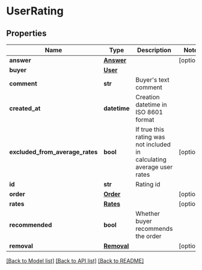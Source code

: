 # UserRating

## Properties
Name | Type | Description | Notes
------------ | ------------- | ------------- | -------------
**answer** | [**Answer**](Answer.md) |  | [optional] 
**buyer** | [**User**](User.md) |  | 
**comment** | **str** | Buyer&#39;s text comment | 
**created_at** | **datetime** | Creation datetime in ISO 8601 format | 
**excluded_from_average_rates** | **bool** | If true this rating was not included in calculating average user rates | [optional] 
**id** | **str** | Rating id | 
**order** | [**Order**](Order.md) |  | [optional] 
**rates** | [**Rates**](Rates.md) |  | [optional] 
**recommended** | **bool** | Whether buyer recommends the order | 
**removal** | [**Removal**](Removal.md) |  | [optional] 

[[Back to Model list]](../README.md#documentation-for-models) [[Back to API list]](../README.md#documentation-for-api-endpoints) [[Back to README]](../README.md)



